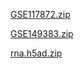 
[GSE117872.zip](https://drive.google.com/file/d/1clBoSwfJKRAlauUwDC3xAV9i1jC6XU5r/view?usp=sharing)

[GSE149383.zip](https://drive.google.com/file/d/1Qp8Hmb2wARISDsmwqbnndGwJ2BXfamEa/view?usp=sharing)

[rna.h5ad.zip](https://drive.google.com/file/d/1xXfjqN1wtCg5GqLMnIUih5b9J_wVGGYf/view?usp=sharing)

